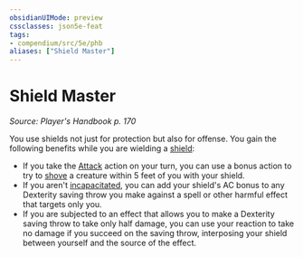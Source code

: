 ```yaml
---
obsidianUIMode: preview
cssclasses: json5e-feat
tags:
- compendium/src/5e/phb
aliases: ["Shield Master"]
---
```

# Shield Master
*Source: Player's Handbook p. 170*  

You use shields not just for protection but also for offense. You gain the following benefits while you are wielding a [shield](shield.md#):

- If you take the [Attack](../../Rules%20&%20Options/5e%20Rules/actions.md##Attack) action on your turn, you can use a bonus action to try to [shove](../../Rules%20&%20Options/5e%20Rules/actions.md##shove) a creature within 5 feet of you with your shield.  
- If you aren't [incapacitated](../../Rules%20&%20Options/5e%20Rules/conditions.md##incapacitated), you can add your shield's AC bonus to any Dexterity saving throw you make against a spell or other harmful effect that targets only you.  
- If you are subjected to an effect that allows you to make a Dexterity saving throw to take only half damage, you can use your reaction to take no damage if you succeed on the saving throw, interposing your shield between yourself and the source of the effect.